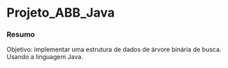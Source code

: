 # Projeto_ABB_Java

<h3>Resumo</h3>
<p>Objetivo: implementar uma estrutura de dados de árvore binária de busca. Usando a linguagem Java.</p>
